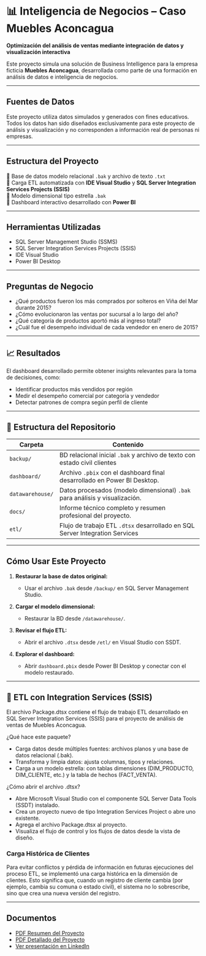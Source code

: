 # 📊 Inteligencia de Negocios – Caso Muebles Aconcagua  
**Optimización del análisis de ventas mediante integración de datos y visualización interactiva**


Este proyecto simula una solución de Business Intelligence para la empresa ficticia **Muebles Aconcagua**, desarrollada como parte de una formación en análisis de datos e inteligencia de negocios.

---

## Fuentes de Datos
Este proyecto utiliza datos simulados y generados con fines educativos. Todos los datos han sido diseñados exclusivamente para este proyecto de análisis y visualización y no corresponden a información real de personas ni empresas.

---

## Estructura del Proyecto

🔹 Base de datos modelo relacional `.bak` y archivo de texto `.txt`  
🔹 Carga ETL automatizada con **IDE Visual Studio** y **SQL Server Integration Services Projects (SSIS)**  
🔹 Modelo dimensional tipo estrella `.bak`  
🔹 Dashboard interactivo desarrollado con **Power BI**  

---

## Herramientas Utilizadas

- SQL Server Management Studio (SSMS)
- SQL Server Integration Services Projects (SSIS)
- IDE Visual Studio
- Power BI Desktop

---

## Preguntas de Negocio

- ¿Qué productos fueron los más comprados por solteros en Viña del Mar durante 2015?
- ¿Cómo evolucionaron las ventas por sucursal a lo largo del año?
- ¿Qué categoría de productos aportó más al ingreso total?
- ¿Cuál fue el desempeño individual de cada vendedor en enero de 2015?

---

## 📈 Resultados

El dashboard desarrollado permite obtener insights relevantes para la toma de decisiones, como:
- Identificar productos más vendidos por región
- Medir el desempeño comercial por categoría y vendedor
- Detectar patrones de compra según perfil de cliente

---

## 📁 Estructura del Repositorio
  
| Carpeta          | Contenido                                                                    |
|------------------|---------------------------------------------------------------------------   |
| `backup/`        | BD relacional inicial `.bak` y archivo de texto con estado civil clientes    |
| `dashboard/`     | Archivo `.pbix` con el dashboard final desarrollado en Power BI Desktop.     |
| `datawarehouse/` | Datos procesados (modelo dimensional) `.bak` para análisis y visualización.  |
| `docs/`          | Informe técnico completo y resumen profesional del proyecto.                 |
| `etl/`           | Flujo de trabajo ETL `.dtsx` desarrollado en SQL Server Integration Services |

---

## Cómo Usar Este Proyecto

1. **Restaurar la base de datos original:**
   - Usar el archivo `.bak` desde `/backup/` en SQL Server Management Studio.

2. **Cargar el modelo dimensional:**
   - Restaurar la BD desde `/datawarehouse/`.

3. **Revisar el flujo ETL:**
   - Abrir el archivo `.dtsx` desde `/etl/` en Visual Studio con SSDT.

4. **Explorar el dashboard:**
   - Abrir `dashboard.pbix` desde Power BI Desktop y conectar con el modelo restaurado.

---

## 🧩 ETL con Integration Services (SSIS)
El archivo Package.dtsx contiene el flujo de trabajo ETL desarrollado en SQL Server Integration Services (SSIS) para el proyecto de análisis de ventas de Muebles Aconcagua.

¿Qué hace este paquete?
- Carga datos desde múltiples fuentes: archivos planos y una base de datos relacional (.bak).
- Transforma y limpia datos: ajusta columnas, tipos y relaciones.
- Carga a un modelo estrella: con tablas dimensiones (DIM_PRODUCTO, DIM_CLIENTE, etc.) y la tabla de hechos (FACT_VENTA).

¿Cómo abrir el archivo .dtsx?
- Abre Microsoft Visual Studio con el componente SQL Server Data Tools (SSDT) instalado.
- Crea un proyecto nuevo de tipo Integration Services Project o abre uno existente.
- Agrega el archivo Package.dtsx al proyecto.
- Visualiza el flujo de control y los flujos de datos desde la vista de diseño.

### Carga Histórica de Clientes
Para evitar conflictos y pérdida de información en futuras ejecuciones del proceso ETL, se implementó una carga histórica en la dimensión de clientes. Esto significa que, cuando un registro de cliente cambia (por ejemplo, cambia su comuna o estado civil), el sistema no lo sobrescribe, sino que crea una nueva versión del registro.

---

## Documentos
- [PDF Resumen del Proyecto](docs/Resumen_Técnico_Inteligencia_de_Negocio.pdf)
- [PDF Detallado del Proyecto](docs/Informe_Completo_Inteligencia_de_Negocio.pdf)
- [Ver presentación en LinkedIn](https://www.linkedin.com/posts/activity-7325630377660706816-_4m3?utm_source=share&utm_medium=member_desktop&rcm=ACoAAAScY54Bz1v1B1JB3pZedXQTIUvQ5jjX7XU)

